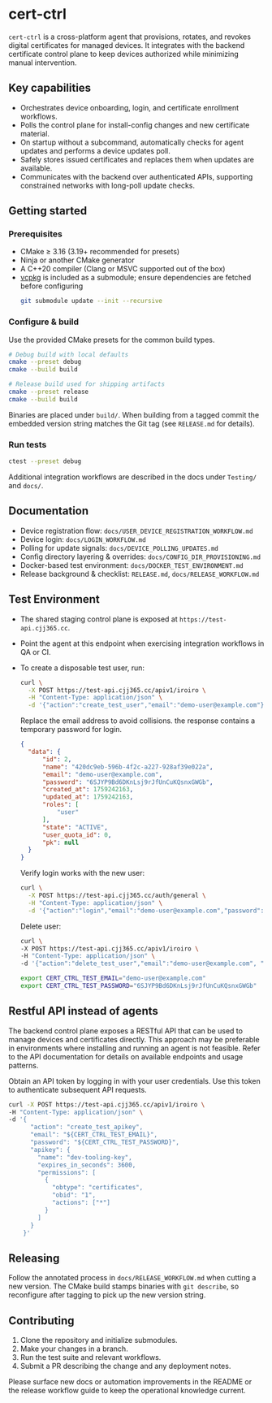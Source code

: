# cert-ctrl

`cert-ctrl` is a cross-platform agent that provisions, rotates, and revokes digital certificates for managed devices. It integrates with the backend certificate control plane to keep devices authorized while minimizing manual intervention.

## Key capabilities

- Orchestrates device onboarding, login, and certificate enrollment workflows.
- Polls the control plane for install-config changes and new certificate material.
- On startup without a subcommand, automatically checks for agent updates and performs a device updates poll.
- Safely stores issued certificates and replaces them when updates are available.
- Communicates with the backend over authenticated APIs, supporting constrained networks with long-poll update checks.

## Getting started

### Prerequisites

- CMake ≥ 3.16 (3.19+ recommended for presets)
- Ninja or another CMake generator
- A C++20 compiler (Clang or MSVC supported out of the box)
- [vcpkg](https://github.com/microsoft/vcpkg) is included as a submodule; ensure dependencies are fetched before configuring
  ```bash
  git submodule update --init --recursive
  ```

### Configure & build

Use the provided CMake presets for the common build types.

```bash
# Debug build with local defaults
cmake --preset debug
cmake --build build

# Release build used for shipping artifacts
cmake --preset release
cmake --build build
```

Binaries are placed under `build/`. When building from a tagged commit the embedded version string matches the Git tag (see `RELEASE.md` for details).

### Run tests

```bash
ctest --preset debug
```

Additional integration workflows are described in the docs under `Testing/` and `docs/`.

## Documentation

- Device registration flow: `docs/USER_DEVICE_REGISTRATION_WORKFLOW.md`
- Device login: `docs/LOGIN_WORKFLOW.md`
- Polling for update signals: `docs/DEVICE_POLLING_UPDATES.md`
- Config directory layering & overrides: `docs/CONFIG_DIR_PROVISIONING.md`
- Docker-based test environment: `docs/DOCKER_TEST_ENVIRONMENT.md`
- Release background & checklist: `RELEASE.md`, `docs/RELEASE_WORKFLOW.md`

## Test Environment

- The shared staging control plane is exposed at `https://test-api.cjj365.cc`.
- Point the agent at this endpoint when exercising integration workflows in QA or CI.
- To create a disposable test user, run:
  ```bash
  curl \
    -X POST https://test-api.cjj365.cc/apiv1/iroiro \
    -H "Content-Type: application/json" \
    -d '{"action":"create_test_user","email":"demo-user@example.com"}'
  ```
  Replace the email address to avoid collisions. the response contains a temporary password for login.

  ```json
  {
  	"data": {
  		"id": 2,
  		"name": "420dc9eb-596b-4f2c-a227-928af39e022a",
  		"email": "demo-user@example.com",
  		"password": "6SJYP9Bd6DKnLsj9rJfUnCuKQsnxGWGb",
  		"created_at": 1759242163,
  		"updated_at": 1759242163,
  		"roles": [
  			"user"
  		],
  		"state": "ACTIVE",
  		"user_quota_id": 0,
  		"pk": null
  	}
  }
  ```

  Verify login works with the new user:

  ```bash
  curl \
    -X POST https://test-api.cjj365.cc/auth/general \
    -H "Content-Type: application/json" \
    -d '{"action":"login","email":"demo-user@example.com","password":"6SJYP9Bd6DKnLsj9rJfUnCuKQsnxGWGb"}'
  ```

  Delete user:
  ```bash
  curl \
  -X POST https://test-api.cjj365.cc/apiv1/iroiro \
  -H "Content-Type: application/json" \
  -d '{"action":"delete_test_user","email":"demo-user@example.com", "password": "6SJYP9Bd6DKnLsj9rJfUnCuKQsnxGWGb"}'
  ```

  ```bash
  export CERT_CTRL_TEST_EMAIL="demo-user@example.com"
  export CERT_CTRL_TEST_PASSWORD="6SJYP9Bd6DKnLsj9rJfUnCuKQsnxGWGb"
  ```

## Restful API instead of agents
The backend control plane exposes a RESTful API that can be used to manage devices and certificates directly. This approach may be preferable in environments where installing and running an agent is not feasible. Refer to the API documentation for details on available endpoints and usage patterns.

  Obtain an API token by logging in with your user credentials. Use this token to authenticate subsequent API requests.

  ```bash
  curl -X POST https://test-api.cjj365.cc/apiv1/iroiro \
  -H "Content-Type: application/json" \
  -d '{
        "action": "create_test_apikey",
        "email": "${CERT_CTRL_TEST_EMAIL}",
        "password": "${CERT_CTRL_TEST_PASSWORD}",
        "apikey": {
          "name": "dev-tooling-key",
          "expires_in_seconds": 3600,
          "permissions": [
            {
              "obtype": "certificates",
              "obid": "1",
              "actions": ["*"]
            }
          ]
        }
      }'
  ```

## Releasing

Follow the annotated process in `docs/RELEASE_WORKFLOW.md` when cutting a new version. The CMake build stamps binaries with `git describe`, so reconfigure after tagging to pick up the new version string.

## Contributing

1. Clone the repository and initialize submodules.
2. Make your changes in a branch.
3. Run the test suite and relevant workflows.
4. Submit a PR describing the change and any deployment notes.

Please surface new docs or automation improvements in the README or the release workflow guide to keep the operational knowledge current.
